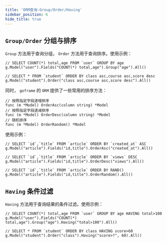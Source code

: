 ```yaml
---
title: 'ORM查询-Group/Order/Having'
sidebar_position: 6
hide_title: true
---
```


## `Group/Order` 分组与排序

`Group` 方法用于查询分组， `Order` 方法用于查询排序。使用示例：

```
// SELECT COUNT(*) total,age FROM `user` GROUP BY age
g.Model("user").Fields("COUNT(*) total,age").Group("age").All()

// SELECT * FROM `student` ORDER BY class asc,course asc,score desc
g.Model("student").Order("class asc,course asc,score desc").All()
```

同时， `goframe` 的 `ORM` 提供了一些常用的排序方法：

```
// 按照指定字段递增排序
func (m *Model) OrderAsc(column string) *Model
// 按照指定字段递减排序
func (m *Model) OrderDesc(column string) *Model
// 随机排序
func (m *Model) OrderRandom() *Model
```

使用示例：

```
// SELECT `id`,`title` FROM `article` ORDER BY `created_at` ASC
g.Model("article").Fields("id,title").OrderAsc("created_at").All()

// SELECT `id`,`title` FROM `article` ORDER BY `views` DESC
g.Model("article").Fields("id,title").OrderDesc("views").All()

// SELECT `id`,`title` FROM `article` ORDER BY RAND()
g.Model("article").Fields("id,title").OrderRandom().All()
```

## `Having` 条件过滤

`Having` 方法用于查询结果的条件过滤。使用示例：

```
// SELECT COUNT(*) total,age FROM `user` GROUP BY age HAVING total>100
g.Model("user").Fields("COUNT(*) total,age").Group("age").Having("total>100").All()

// SELECT * FROM `student` ORDER BY class HAVING score>60
g.Model("student").Order("class").Having("score>?", 60).All()
```